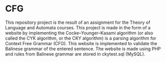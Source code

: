 # CFG
This repository project is the result of an assignment for the Theory of Language and Automata courses. This project is made in the form of a website by implementing the Cocke–Younger–Kasami algorithm (or also called the CYK algorithm, or the CKY algorithm) is a parsing algorithm for Context Free Grammar (CFG). This website is implemented to validate the Balinese grammar of the entered sentence. The website is made using PHP and rules from Balinese grammar are stored in ckytest.sql (MySQL).
